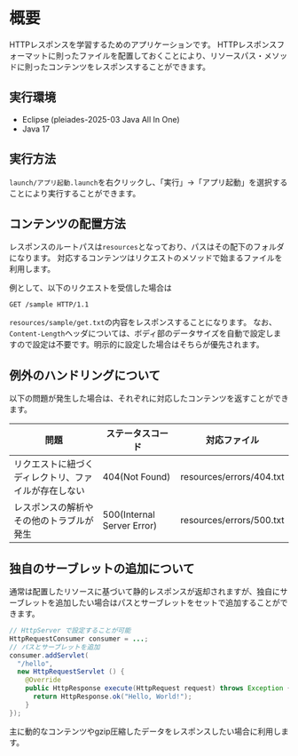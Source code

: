 # 概要

HTTPレスポンスを学習するためのアプリケーションです。
HTTPレスポンスフォーマットに則ったファイルを配置しておくことにより、リソースパス・メソッドに則ったコンテンツをレスポンスすることができます。

## 実行環境

* Eclipse (pleiades-2025-03 Java All In One)
* Java 17

## 実行方法

`launch/アプリ起動.launch`を右クリックし、「実行」→「アプリ起動」を選択することにより実行することができます。

## コンテンツの配置方法

レスポンスのルートパスは`resources`となっており、パスはその配下のフォルダになります。
対応するコンテンツはリクエストのメソッドで始まるファイルを利用します。

例として、以下のリクエストを受信した場合は

```text
GET /sample HTTP/1.1
```

`resources/sample/get.txt`の内容をレスポンスすることになります。
なお、`Content-Length`ヘッダについては、ボディ部のデータサイズを自動で設定しますので設定は不要です。明示的に設定した場合はそちらが優先されます。

## 例外のハンドリングについて

以下の問題が発生した場合は、それぞれに対応したコンテンツを返すことができます。

|問題|ステータスコード|対応ファイル|
|---|---|---|
|リクエストに紐づくディレクトリ、ファイルが存在しない|404(Not Found)|resources/errors/404.txt|
|レスポンスの解析やその他のトラブルが発生|500(Internal Server Error)|resources/errors/500.txt|

## 独自のサーブレットの追加について

通常は配置したリソースに基づいて静的レスポンスが返却されますが、独自にサーブレットを追加したい場合はパスとサーブレットをセットで追加することができます。

```java
// HttpServer で設定することが可能
HttpRequestConsumer consumer = ...;
// パスとサーブレットを追加
consumer.addServlet(
  "/hello", 
  new HttpRequestServlet () {
    @Override
    public HttpResponse execute(HttpRequest request) throws Exception {
      return HttpResponse.ok("Hello, World!");
    }
});
```

主に動的なコンテンツやgzip圧縮したデータをレスポンスしたい場合に利用します。
